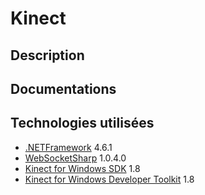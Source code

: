 # Kinect

## Description

## Documentations

## Technologies utilisées

- [.NETFramework](https://dotnet.microsoft.com/download/dotnet-framework-runtime) 4.6.1
- [WebSocketSharp](https://www.nuget.org/packages/WebSocketSharp) 1.0.4.0
- [Kinect for Windows SDK](https://www.microsoft.com/en-gb/download/details.aspx?id=40278) 1.8
- [Kinect for Windows Developer Toolkit](https://www.microsoft.com/en-gb/download/details.aspx?id=40276) 1.8